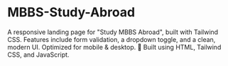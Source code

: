# MBBS-Study-Abroad
A responsive landing page for "Study MBBS Abroad", built with Tailwind CSS. Features include form validation, a dropdown toggle, and a clean, modern UI. Optimized for mobile &amp; desktop. 🚀 Built using HTML, Tailwind CSS, and JavaScript.
